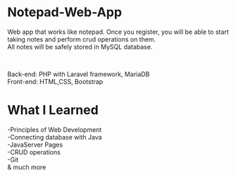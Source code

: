 # Notepad-Web-App

Web app that works like notepad.
Once you register, you will be able to start taking notes and perform crud operations on them.
<br>
All notes will be safely stored in MySQL database.

<br>

Back-end: PHP with Laravel framework, MariaDB
<br>Front-end: HTML,CSS, Bootstrap

# What I Learned 
-Principles of Web Development <br>
-Connecting database with Java <br>
-JavaServer Pages <br>
-CRUD operations <br>
-Git <br>
& much more

